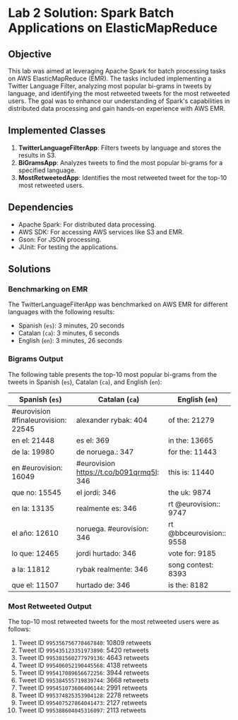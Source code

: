 # Lab 2 Solution: Spark Batch Applications on ElasticMapReduce

## Objective

This lab was aimed at leveraging Apache Spark for batch processing tasks on AWS ElasticMapReduce (EMR). The tasks included implementing a Twitter Language Filter, analyzing most popular bi-grams in tweets by language, and identifying the most retweeted tweets for the most retweeted users. The goal was to enhance our understanding of Spark's capabilities in distributed data processing and gain hands-on experience with AWS EMR.

## Implemented Classes

1. **TwitterLanguageFilterApp**: Filters tweets by language and stores the results in S3.
2. **BiGramsApp**: Analyzes tweets to find the most popular bi-grams for a specified language.
3. **MostRetweetedApp**: Identifies the most retweeted tweet for the top-10 most retweeted users.

## Dependencies

- Apache Spark: For distributed data processing.
- AWS SDK: For accessing AWS services like S3 and EMR.
- Gson: For JSON processing.
- JUnit: For testing the applications.

## Solutions

### Benchmarking on EMR

The TwitterLanguageFilterApp was benchmarked on AWS EMR for different languages with the following results:

- Spanish (`es`): 3 minutes, 20 seconds
- Catalan (`ca`): 3 minutes, 6 seconds
- English (`en`): 3 minutes, 26 seconds

### Bigrams Output

The following table presents the top-10 most popular bi-grams from the tweets in Spanish (`es`), Catalan (`ca`), and English (`en`):

| Spanish (`es`)                      | Catalan (`ca`)                           | English (`en`)           |
| ----------------------------------- | ---------------------------------------- | ------------------------ |
| #eurovision #finaleurovision: 22545 | alexander rybak: 404                     | of the: 21279            |
| en el: 21448                        | es el: 369                               | in the: 13665            |
| de la: 19980                        | de noruega.: 347                         | for the: 11443           |
| en #eurovision: 16049               | #eurovision https://t.co/b091qrmq5l: 346 | this is: 11440           |
| que no: 15545                       | el jordi: 346                            | the uk: 9874             |
| en la: 13135                        | realmente es: 346                        | rt @eurovision:: 9747    |
| el año: 12610                       | noruega. #eurovision: 346                | rt @bbceurovision:: 9558 |
| lo que: 12465                       | jordi hurtado: 346                       | vote for: 9185           |
| a la: 11812                         | rybak realmente: 346                     | song contest: 8393       |
| que el: 11507                       | hurtado de: 346                          | is the: 8182             |

### Most Retweeted Output

The top-10 most retweeted tweets for the most retweeted users were as follows:

1. Tweet ID `995356756770467840`: 10809 retweets
2. Tweet ID `995435123351973890`: 5420 retweets
3. Tweet ID `995381560277979136`: 4643 retweets
4. Tweet ID `995406052190445568`: 4138 retweets
5. Tweet ID `995417089656672256`: 3944 retweets
6. Tweet ID `995384555719839744`: 3668 retweets
7. Tweet ID `995451073606406144`: 2991 retweets
8. Tweet ID `995374825353904128`: 2278 retweets
9. Tweet ID `995407527864041473`: 2127 retweets
10. Tweet ID `995388604045316097`: 2113 retweets
